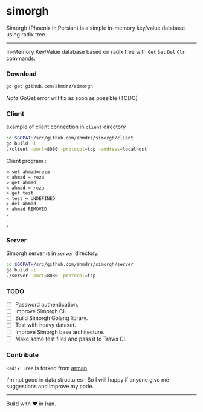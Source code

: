# simorgh
Simorgh (Phoenix in Persian) is a simple in-memory key/value database using radix tree.

***

In-Memory Key/Value database based on radix tree with `Get` `Set` `Del` `Clr` commands.

### Download

```bash
go get github.com/ahmdrz/simorgh
```
*Note* GoGet error will fix as soon as possible (TODO) 

### Client

example of client connection in `client` directory

```bash
cd $GOPATH/src/github.com/ahmdrz/simorgh/client
go build -i
./client -port=8080 -protocol=tcp -address=localhost
```


Client program :

```
> set ahmad=reza
< ahmad = reza
> get ahmad
< ahmad = reza
> get test
< test = UNDEFINED
> del ahmad
< ahmad REMOVED
.
.
.
```

### Server

Simorgh server is in `server` directory. 

```bash
cd $GOPATH/src/github.com/ahmdrz/simorgh/server
go build -i
./server -port=8080 -protocol=tcp
```

### TODO

- [ ] Password authentication.
- [ ] Improve Simorgh Cli.
- [ ] Build Simorgh Golang library.
- [ ] Test with heavy dataset.
- [ ] Improve Simorgh base architecture.
- [ ] Make some test files and pass it to Travis CI.

### Contribute

`Radix Tree` is forked from [arman](https://github.com/armon/go-radix). 

I'm not good in data structures , So I will happy if anyone give me suggestions and improve my code.

***

Build with :heart: in Iran.
